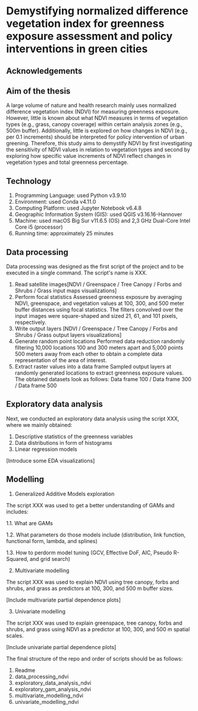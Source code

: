 # Demystifying normalized difference vegetation index for greenness exposure assessment and policy interventions in green cities

## Acknowledgements

## Aim of the thesis

A large volume of nature and health research mainly uses normalized difference vegetation index (NDVI) for measuring greenness exposure. However, little is known about what NDVI measures in terms of vegetation types (e.g., grass, canopy coverage) within certain analysis zones (e.g., 500m buffer). Additionally, little is explored on how changes in NDVI (e.g., per 0.1 increments) should be interpreted for policy intervention of urban greening. Therefore, this study aims to demystify NDVI by first investigating the sensitivity of NDVI values in relation to vegetation types and second by exploring how specific value increments of NDVI reflect changes in vegetation types and total greenness percentage.

## Technology
1. Programming Language: used Python v3.9.10
2. Environment: used Conda v4.11.0
3. Computing Platform: used Jupyter Notebook v6.4.8
4. Geographic Information System (GIS): used QGIS v3.16.16-Hannover
5. Machine: used macOS Big Sur v11.6.5 (OS) and 2,3 GHz Dual-Core Intel Core i5 (processor)
6. Running time: approximately 25 minutes

## Data processing

Data processing was designed as the first script of the project and to be executed in a single command. The script's name is XXX. 
1. Read satellite images[NDVI / Greenspace / Tree Canopy / Forbs and Shrubs / Grass input maps visualizations]
2. Perform focal statistics
Assessed greenness exposure by averaging NDVI, greenspace, and vegetation values at 100, 300, and 500 meter buffer distances using focal statistics. The filters convolved over the input images were square-shaped and sized 21, 61, and 101 pixels, respectively.
3. Write output layers
[NDVI / Greenspace / Tree Canopy / Forbs and Shrubs / Grass output layers visualizations]
4. Generate random point locations
Performed data reduction randomly filtering 10,000 locations 100 and 300 meters apart and 5,000 points 500 meters away from each other to obtain a complete data representation of the area of interest.
5. Extract raster values into a data frame
Sampled output layers at randomly generated locations to extract greenness exposure values. The obtained datasets look as follows:
Data frame 100 / Data frame 300 / Data frame 500

## Exploratory data analysis

Next, we conducted an exploratory data analysis using the script XXX, where we mainly obtained: 
1. Descriptive statistics of the greenness variables 
2. Data distributions in form of histograms 
3. Linear regression models

[Introduce some EDA visualizations]

## Modelling
1. Generalized Additive Models exploration

The script XXX was used to get a better understanding of GAMs and includes:

1.1. What are GAMs

1.2. What parameters do those models include (distribution, link function, functional form, lambda, and splines)

1.3. How to perdorm model tuning (GCV, Effective DoF, AIC, Pseudo R-Squared, and grid search)

2. Multivariate modelling

The script XXX was used to explain NDVI using tree canopy, forbs and shrubs, and grass as predictors at 100, 300, and 500 m buffer sizes.

[Include multivariate partial dependence plots]

3. Univariate modelling

The script XXX was used to explain greenspace, tree canopy, forbs and shrubs, and grass using NDVI as a predictor at 100, 300, and 500 m spatial scales.

[Include univariate partial dependence plots]

The final structure of the repo and order of scripts should be as follows:
1. Readme
2. data_processing_ndvi
3. exploratory_data_analysis_ndvi
4. exploratory_gam_analysis_ndvi
5. multivariate_modelling_ndvi
6. univariate_modelling_ndvi
